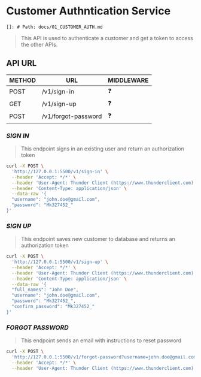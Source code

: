 # Customer Authntication Service

    []: # Path: docs/01_CUSTOMER_AUTH.md

> This API is used to authenticate a customer and get a token to access the other APIs.

## API URL

| METHOD | URL                 | MIDDLEWARE |
| ------ | ------------------- | ---------- |
| POST   | /v1/sign-in         | :question: |
| GET    | /v1/sign-up         | :question: |
| POST   | /v1/forgot-password | :question: |

### _SIGN IN_

> This endpoint signs in an existing user and return an authorization token

```sh
curl -X POST \
  'http://127.0.0.1:5500/v1/sign-in' \
  --header 'Accept: */*' \
  --header 'User-Agent: Thunder Client (https://www.thunderclient.com)' \
  --header 'Content-Type: application/json' \
  --data-raw '{
  "username": "john.doe@gmail.com",
  "password": "Mk327452_"
}'
```

### _SIGN UP_

> This endpoint saves new customer to database and returns an authorization token

```sh
curl -X POST \
  'http://127.0.0.1:5500/v1/sign-up' \
  --header 'Accept: */*' \
  --header 'User-Agent: Thunder Client (https://www.thunderclient.com)' \
  --header 'Content-Type: application/json' \
  --data-raw '{
  "full_names": "John Doe",
  "username": "john.doe@gmail.com",
  "password": "Mk327452_",
  "confirm_password": "Mk327452_"
}'
```

### _FORGOT PASSWORD_

> This endpoint sends an email with instructions to reset password

```sh
curl -X POST \
  'http://127.0.0.1:5500/v1/forgot-password?username=john.doe@gmail.com' \
  --header 'Accept: */*' \
  --header 'User-Agent: Thunder Client (https://www.thunderclient.com)'
```
